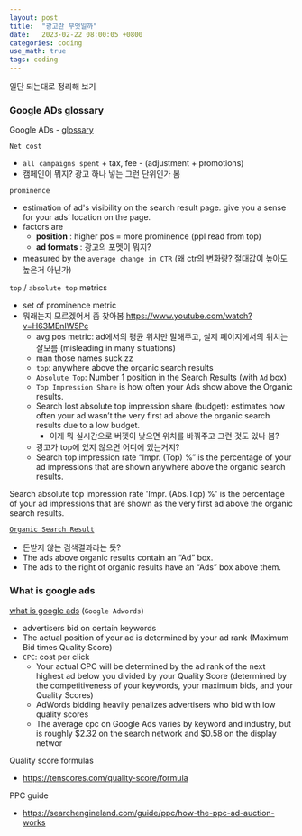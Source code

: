 ```yaml
---
layout: post
title:  "광고란 무엇일까"
date:   2023-02-22 08:00:05 +0800
categories: coding
use_math: true
tags: coding
---
```



일단 되는대로 정리해 보기



### Google ADs glossary
Google ADs - [glossary](https://support.google.com/google-ads/answer/12326985?hl=en&ref_topic=24937)

`Net cost`
- `all campaigns spent` + tax, fee - (adjustment + promotions)
- 캠페인이 뭐지? 광고 하나 넣는 그런 단위인가 봄

`prominence`
- estimation of ad's visibility on the search result page. give you a sense for your ads’ location on the page.
- factors are
  - __position__ : higher pos = more prominence (ppl read from top)
  - __ad formats__ : 광고의 포멧이 뭐지?
- measured by the `average change in CTR` (왜 ctr의 변화량? 절대값이 높아도 높은거 아닌가)

`top` / `absolute top` metrics
- set of prominence metric
- 뭐래는지 모르겠어서 좀 찾아봄 https://www.youtube.com/watch?v=H63MEnIW5Pc 
  - avg pos metric: ad에서의 평균 위치만 말해주고, 실제 페이지에서의 위치는 잘모름 (misleading in many situations)
  - man those names suck zz
  - `top`: anywhere above the organic search results
  - `Absolute Top`: Number 1 position in the Search Results (with `Ad` box)
  - `Top Impression Share` is how often your Ads show above the Organic results.
  - Search lost absolute top impression share (budget): estimates how often your ad wasn’t the very first ad above the organic search results due to a low budget.
    - 이게 뭐 실시간으로 버젯이 낮으면 위치를 바꿔주고 그런 것도 있나 봄?
  - 광고가 top에 있지 않으면 어디에 있는거지?
  - Search top impression rate “Impr. (Top) %” is the percentage of your ad impressions that are shown anywhere above the organic search results.

Search absolute top impression rate 'Impr. (Abs.Top) %' is the percentage of your ad impressions that are shown as the very first ad above the organic search results.

[`Organic Search Result`](https://support.google.com/google-ads/answer/6054492?hl=en)
- 돈받지 않는 검색결과라는 듯?
- The ads above organic results contain an “Ad” box.
- The ads to the right of organic results have an “Ads” box above them.


### What is google ads

[what is google ads](https://www.wordstream.com/articles/what-is-google-adwords) (`Google Adwords`)
- advertisers bid on certain keywords
- The actual position of your ad is determined by your ad rank (Maximum Bid times Quality Score)
- `CPC`: cost per click
  - Your actual CPC will be determined by the ad rank of the next highest ad below you divided by your Quality Score (determined by the competitiveness of your keywords, your maximum bids, and your Quality Scores)
  - AdWords bidding heavily penalizes advertisers who bid with low quality scores
  - The average cpc on Google Ads varies by keyword and industry, but is roughly $2.32 on the search network and $0.58 on the display networ

Quality score formulas
- https://tenscores.com/quality-score/formula

PPC guide
- https://searchengineland.com/guide/ppc/how-the-ppc-ad-auction-works